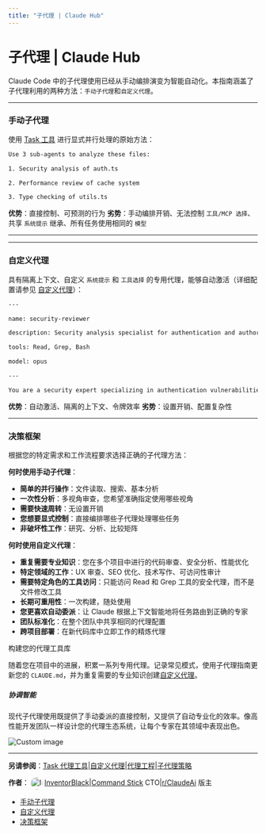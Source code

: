 ```yaml
---
title: "子代理 | Claude Hub"
---
```


# 子代理 | Claude Hub

Claude Code 中的子代理使用已经从手动编排演变为智能自动化。本指南涵盖了子代理利用的两种方法：`手动子代理`和`自定义代理`。

* * *

### 手动子代理[​](#manual-sub-agents "Direct link to Manual Sub-agents")

使用 [Task 工具](/mechanics-task-agent-tools.html) 进行显式并行处理的原始方法：

```bash
Use 3 sub-agents to analyze these files:

1. Security analysis of auth.ts

2. Performance review of cache system

3. Type checking of utils.ts

```

**优势**：直接控制、可预测的行为 **劣势**：手动编排开销、无法控制 `工具/MCP 选择`、共享 `系统提示` 继承、所有任务使用相同的 `模型`

* * *

* * *

### 自定义代理[​](#custom-agents "Direct link to Custom Agents")

具有隔离上下文、自定义 `系统提示` 和 `工具选择` 的专用代理，能够自动激活（详细配置请参见 [自定义代理](/mechanics-custom-agents.html)）：

```bash
---

name: security-reviewer

description: Security analysis specialist for authentication and authorization code

tools: Read, Grep, Bash

model: opus

---

You are a security expert specializing in authentication vulnerabilities...

```

**优势**：自动激活、隔离的上下文、令牌效率 **劣势**：设置开销、配置复杂性

* * *

### 决策框架[​](#decision-framework "Direct link to Decision Framework")

根据您的特定需求和工作流程要求选择正确的子代理方法：

**何时使用手动子代理**：

-   **简单的并行操作**：文件读取、搜索、基本分析
-   **一次性分析**：多视角审查，您希望准确指定使用哪些视角
-   **需要快速周转**：无设置开销
-   **您想要显式控制**：直接编排哪些子代理处理哪些任务
-   **非破坏性工作**：研究、分析、比较矩阵

**何时使用自定义代理**：

-   **重复需要专业知识**：您在多个项目中进行的代码审查、安全分析、性能优化
-   **特定领域的工作**：UX 审查、SEO 优化、技术写作、可访问性审计
-   **需要特定角色的工具访问**：只能访问 Read 和 Grep 工具的安全代理，而不是文件修改工具
-   **长期可重用性**：一次构建，随处使用
-   **您更喜欢自动委派**：让 Claude 根据上下文智能地将任务路由到正确的专家
-   **团队标准化**：在整个团队中共享相同的代理配置
-   **跨项目部署**：在新代码库中立即工作的精炼代理

构建您的代理工具库

随着您在项目中的进展，积累一系列专用代理。记录常见模式，使用子代理指南更新您的 `CLAUDE.md`，并为重复需要的专业知识创建[自定义代理](/mechanics-custom-agents.html)。

##### 协调智能

现代子代理使用既提供了手动委派的直接控制，又提供了自动专业化的效率。像高性能开发团队一样设计您的代理生态系统，让每个专家在其领域中表现出色。

<img src="/img/discovery/033_energy_orange.png" alt="Custom image" style="max-width: 165px; height: auto;" />

* * *

**另请参阅**：[Task 代理工具](/mechanics-task-agent-tools.html)|[自定义代理](/mechanics-custom-agents.html)|[代理工程](/mechanics-agent-engineering.html)|[子代理策略](/mechanics-sub-agent-tactics.html)

**作者**：[<img src="/img/claudes-greatest-soldier.png" alt="InventorBlack profile" style="width: 25px; height: 25px; display: inline-block; vertical-align: middle; margin: 0 3px; border-radius: 50%;" />InventorBlack](https://www.linkedin.com/in/wilfredkasekende/)|[Command Stick](https://commandstick.com) CTO|[r/ClaudeAi](https://reddit.com/r/ClaudeAI) 版主

-   [手动子代理](#manual-sub-agents)
-   [自定义代理](#custom-agents)
-   [决策框架](#decision-framework)